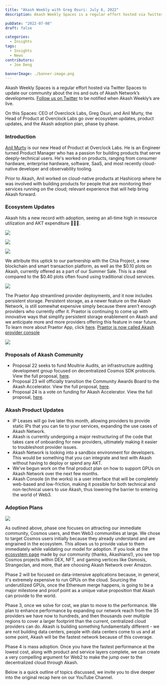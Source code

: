 ```yaml
---
title: "Akash Weekly with Greg Osuri: July 6, 2022"
description: Akash Weekly Spaces is a regular effort hosted via Twitter Spaces to update our community about the ins and outs of Akash Network’s developments. Follow us on Twitter to be notified when Akash Weekly’s are live.

pubDate: "2022-07-08"
draft: false

categories:
  - Insights
tags:
  - Insights
  - News
contributors:
  - Joe Deng

bannerImage: ./banner-image.png
---
```


Akash Weekly Spaces is a regular effort hosted via Twitter Spaces to update our community about the ins and outs of Akash Network’s developments. [Follow us on Twitter](https://twitter.com/akashnet_) to be notified when Akash Weekly’s are live.

On this Spaces: CEO of Overclock Labs, Greg Osuri, and Anil Murty, the Head of Product at Overclock Labs go over ecosystem updates, product updates, and the Akash adoption plan, phase by phase.

### **Introduction** 

[Anil Murty](https://www.linkedin.com/in/anilmurty/) is our new Head of Product at Overclock Labs. He is an Engineer turned Product Manager who has a passion for building products that serve deeply-technical users. He's worked on products, ranging from consumer hardware, enterprise hardware, software, SaaS, and most recently cloud-native developer and observability tooling.

Prior to Akash, Anil worked on cloud-native products at Hashicorp where he was involved with building products for people that are monitoring their services running on the cloud; relevant experience that will help bring Akash forward.

### **Ecosystem Updates**

Akash hits a new record with adoption, seeing an all-time high in resource utilization and AKT expenditure 🚀🚀🚀.

![](https://www.datocms-assets.com/45776/1657299165-unnamed-1.png)

![](https://www.datocms-assets.com/45776/1657299233-unnamed-2.png)

![](https://www.datocms-assets.com/45776/1657299286-unnamed-3.png)

We attribute this uptick to our partnership with the Chia Project, a new blockchain and smart transaction platform, as well as the $0.10 plots on Akash, currently offered as a part of our Summer Sale. This is a steal compared to the $0.40 plots often found using traditional cloud services.

![](https://www.datocms-assets.com/45776/1657299368-unnamed-4.png)

The Praetor App streamlined provider deployments, and it now includes persistent storage. Persistent storage, as a newer feature on the Akash Network, is still somewhat expensive simply because there aren't enough providers who currently offer it. Praetor is continuing to come up with innovative ways that simplify persistent storage enablement on Akash and we anticipate more and more providers offering this feature in near future. To learn more about Praetor App, click [here](https://youtu.be/M6-8x4WUMjo). [Praetor is now called Akash provider console](https://provider-console.akash.network/)

![](https://www.datocms-assets.com/45776/1657300118-unnamed-5.png)

### **Proposals of Akash Community**

- Proposal 22 seeks to fund Moultrie Audits, an infrastructure auditing development group focused on decentralized Cosmos SDK protocols. View the full proposal, [here](https://www.mintscan.io/akash/proposals/22).
- Proposal 23 will officially transition the Community Awards Board to the Akash Accelerator. View the full proposal, [here](https://www.mintscan.io/akash/proposals/23).
- Proposal 24 is a vote on funding for Akash Accelerator. View the full proposal, [here](https://www.mintscan.io/akash/proposals/24).

### **Akash Product Updates**

- IP Leases will go live later this month, allowing providers to provide static IPs that you can tie to your services, expanding the use cases of Akash Network.
- Akash is currently undergoing a major restructuring of the code that takes care of onboarding for new providers, ultimately making it easier to troubleshoot provider issues.
- Akash Network is looking into a sandbox environment for developers. This would be something that you can integrate and test with Akash without having to deploy or spend any AKT.
- We’ve begun work on the final product plan on how to support GPUs on Akash Network over the next few months.
- Akash Console (in the works) is a user interface that will be completely web-based and low-friction, making it possible for both technical and non-technical users to use Akash, thus lowering the barrier to entering the world of Web3.

### **Adoption Plans**

![](https://www.datocms-assets.com/45776/1657300163-unnamed-6.png)

As outlined above, phase one focuses on attracting our immediate community, Cosmos users, and then Web3 communities at large. We chose to target Cosmos users initially because they already understand and are engrained in the ecosystem. This allows us to provide value to them immediately while validating our model for adoption. If you look at the [ecosystem page](http://44ft4f31u1dipf9g689u3hm7lg.ingress.provider-0.prod.ams1.akash.pub/) made by our community (thanks, Akashians!), you see top Cosmos projects within DEX, NFT, and gaming vertices like Osmosis, Strangeclan, and more, that are choosing Akash Network over Amazon.

Phase 2 will be focused on data-intensive applications because, in general, it's extremely expensive to run GPUs on the cloud. Sourcing the underutilized GPUs, once the Ethereum merge happens, is going to be a major milestone and proof point as a unique value proposition that Akash can provide to the world.

Phase 3, once we solve for cost, we plan to move to the performance. We plan to enhance performance by expanding our network reach from the 35 providers we have now to hundreds, and then thousands over multiple regions to cover a larger footprint than the current, centralized cloud providers can do. Akash is building something fundamentally different - we are not building data centers, people with data centers come to us and at some point, Akash will be the fastest network because of this coverage.

Phase 4 is mass adoption. Once you have the fastest performance at the lowest cost, along with product and service layers complete, we can create a very compelling argument for Web2 to make the jump over to the decentralized cloud through Akash.

Below is a quick outline of topics discussed, we invite you to dive deeper into the original recap here on our YouTube Channel.
